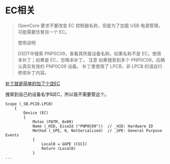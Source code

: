 # EC相关
> OpenCore 要求不要改变 EC 控制器名称，但是为了加载 USB 电源管理，可能需要仿冒另一个 EC。
>
> 使用说明
>
> DSDT中搜索 PNP0C09，查看其所属设备名称。如果名称不是 EC，使用本补丁；如果是 EC，忽略本补丁。
> 注意
> 如果搜索到多个 PNP0C09，应确认真实有效的 PNP0C09 设备。
> 补丁里使用了 LPCB，非 LPCB 的请自行修改补丁内容。

[补丁就是简单的加了个空EC](https://github.com/daliansky/OC-little/blob/master/02-%E4%BB%BF%E5%86%92%E8%AE%BE%E5%A4%87/02-1-%E4%BB%BF%E5%86%92EC/SSDT-EC.dsl)

搜索到自己的设备名字叫EC，所以我不需要管这个。
``` ASL
Scope (_SB.PCI0.LPCB)
    {
        Device (EC)
        {
            Mutex (PATM, 0x00)
            Name (_HID, EisaId ("PNP0C09"))  // _HID: Hardware ID
            Method (_GPE, 0, NotSerialized)  // _GPE: General Purpose Events
            {
                Local0 = GGPE (CSCI)
                Return (Local0)
            }
...
```
